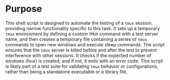 # Purpose
This shell script is designed to automate the testing of a `tmux` session, providing narrow functionality specific to this task. It sets up a temporary `tmux` environment by defining a custom `TMUX` command with a test server name, and then creates a temporary file containing a series of `tmux` commands to open new windows and execute sleep commands. The script ensures that the `tmux` server is killed before and after the test to prevent interference with other sessions. It checks if the expected number of windows (four) is created, and if not, it exits with an error code. This script is likely part of a test suite for validating `tmux` behavior or configurations, rather than being a standalone executable or a library file.
